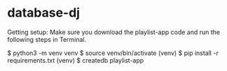 # database-dj

Getting setup:
Make sure you download the playlist-app code and run the following steps in Terminal.

$ python3 -m venv venv
$ source venv/bin/activate
(venv) $ pip install -r requirements.txt
(venv) $ createdb playlist-app


